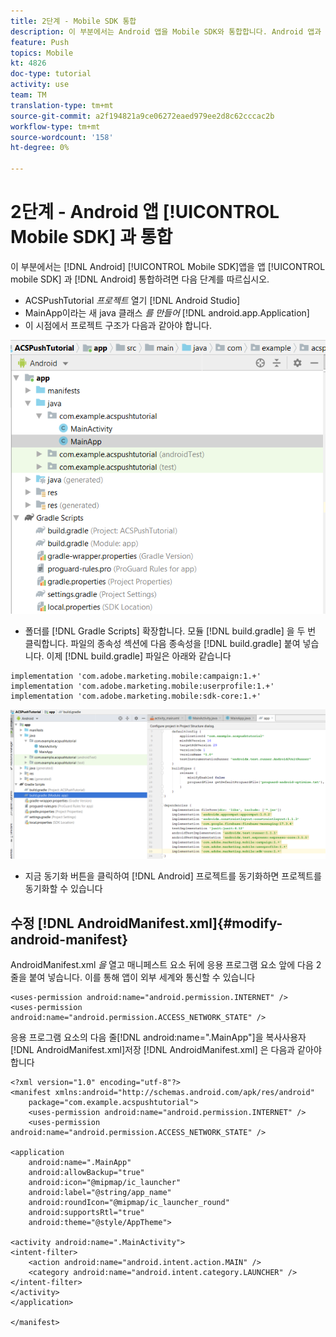 ```yaml
---
title: 2단계 - Mobile SDK 통합
description: 이 부분에서는 Android 앱을 Mobile SDK와 통합합니다. Android 앱과 모바일 SDK 통합
feature: Push
topics: Mobile
kt: 4826
doc-type: tutorial
activity: use
team: TM
translation-type: tm+mt
source-git-commit: a2f194821a9ce06272eaed979ee2d8c62cccac2b
workflow-type: tm+mt
source-wordcount: '158'
ht-degree: 0%

---
```


# 2단계 - Android 앱 [!UICONTROL Mobile SDK] 과 통합

이 부분에서는 [!DNL Android] [!UICONTROL Mobile SDK]앱을 앱 [!UICONTROL mobile SDK] 과 [!DNL Android] 통합하려면 다음 단계를 따르십시오.

* ACSPushTutorial *프로젝트* 열기 [!DNL Android Studio]
* MainApp이라는 새 java 클래스 *를 만들어* [!DNL android.app.Application]
* 이 시점에서 프로젝트 구조가 다음과 같아야 합니다.

![기본 앱](assets/android-main-app.PNG)

* 폴더를 [!DNL Gradle Scripts] 확장합니다. 모듈 [!DNL build.gradle] 을 두 번 클릭합니다. 파일의 종속성 섹션에 다음 종속성을 [!DNL build.gradle] 붙여 넣습니다. 이제 [!DNL build.gradle] 파일은 아래와 같습니다

```java{.line-numbers}
implementation 'com.adobe.marketing.mobile:campaign:1.+'
implementation 'com.adobe.marketing.mobile:userprofile:1.+'
implementation 'com.adobe.marketing.mobile:sdk-core:1.+'
```

![모듈 등급](assets/module-build-gradle.PNG)

* 지금 동기화 버튼을 클릭하여 [!DNL Android] 프로젝트를 동기화하면 프로젝트를 동기화할 수 있습니다

## 수정 [!DNL AndroidManifest.xml]{#modify-android-manifest}

AndroidManifest.xml *을* 열고 매니페스트 요소 뒤에 응용 프로그램 요소 앞에 다음 2줄을 붙여 넣습니다. 이를 통해 앱이 외부 세계와 통신할 수 있습니다

```xml{.line-numbers}
<uses-permission android:name="android.permission.INTERNET" />
<uses-permission android:name="android.permission.ACCESS_NETWORK_STATE" />
```

응용 프로그램 요소의 다음 줄[!DNL android:name=".MainApp"]을 복사사용자 [!DNL AndroidManifest.xml]저장 [!DNL AndroidManifest.xml] 은 다음과 같아야 합니다

```xml{.line-numbers}
<?xml version="1.0" encoding="utf-8"?>
<manifest xmlns:android="http://schemas.android.com/apk/res/android"
    package="com.example.acspushtutorial">
    <uses-permission android:name="android.permission.INTERNET" />
    <uses-permission android:name="android.permission.ACCESS_NETWORK_STATE" />

<application
    android:name=".MainApp"
    android:allowBackup="true"
    android:icon="@mipmap/ic_launcher"
    android:label="@string/app_name"
    android:roundIcon="@mipmap/ic_launcher_round"
    android:supportsRtl="true"
    android:theme="@style/AppTheme">

<activity android:name=".MainActivity">
<intent-filter>
    <action android:name="android.intent.action.MAIN" />
    <category android:name="android.intent.category.LAUNCHER" />
</intent-filter>
</activity>
</application>

</manifest>
```
